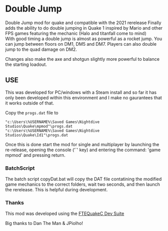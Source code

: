 # Double Jump
Double Jump mod for quake and compatible with the 2021 rerelease
Finally adds the ability to do double jumping in Quake 1 inspired by Mario and other FPS games featuring the mechanic (Halo and titanfall come to mind)  
With good timing a double jump is almost as powerful as a rocket jump.  You can jump between floors on DM1, DM5 and DM7.  Players can also double jump to the quad damage on DM2.

Changes also make the axe and shotgun slightly more powerful to balance the starting loadout.

## USE
This was developed for PC/windows with a Steam install and so far it has only been developed within this environment and I make no gaurantees that it works outside of that.

Copy the `progs.dat` file to
```
"c:\Users\%USERNAME%\Saved Games\Nightdive Studios\Quake\mpmod"\progs.dat
"c:\Users\%USERNAME%\Saved Games\Nightdive Studios\Quake\Id1"\progs.dat
```
Once this is done start the mod for single and multiplayer by launching the re-release, opening the console ('`' key) and entering the command: 'game mpmod' and pressing return.


### BatchScript
The batch script copyDat.bat will copy the DAT file contatining the modified game mechanics to the correct folders, wait two seconds, and then launch the rerelease. This is helpful during development.

### Thanks
This mod was developed using the [FTEQuakeC Dev Suite](https://fte.triptohell.info/downloads)


Big thanks to Dan The Man & JPiolho!
